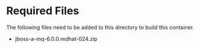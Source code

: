 # Required Files
The following files need to be added to this directory to build this container.
 - jboss-a-mq-6.0.0.redhat-024.zip 
